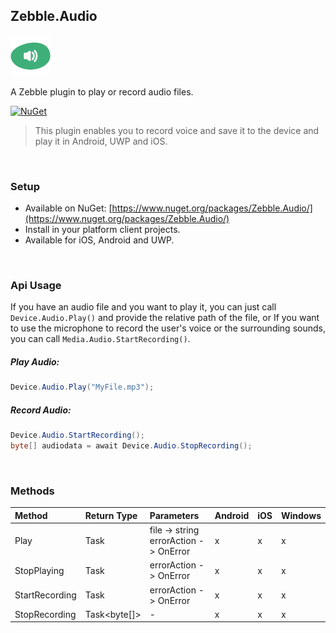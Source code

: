 [logo]: https://raw.githubusercontent.com/Geeksltd/Zebble.Audio/master/Shared/NuGet/Icon.png "Zebble.Audio"


## Zebble.Audio

![logo]

A Zebble plugin to play or record audio files.


[![NuGet](https://img.shields.io/nuget/v/Zebble.Audio.svg?label=NuGet)](https://www.nuget.org/packages/Zebble.Audio/)

> This plugin enables you to record voice and save it to the device and play it in Android, UWP and iOS.

<br>


### Setup
* Available on NuGet: [https://www.nuget.org/packages/Zebble.Audio/](https://www.nuget.org/packages/Zebble.Audio/)
* Install in your platform client projects.
* Available for iOS, Android and UWP.
<br>


### Api Usage

If you have an audio file and you want to play it, you can just call `Device.Audio.Play()` and provide the relative path of the file, or If you want to use the microphone to record the user's voice or the surrounding sounds, you can call `Media.Audio.StartRecording()`.

##### Play Audio:
```csharp
Device.Audio.Play("MyFile.mp3");
```
##### Record Audio:
```csharp
Device.Audio.StartRecording();
byte[] audiodata = await Device.Audio.StopRecording();
```
<br>


### Methods
| Method       | Return Type  | Parameters                          | Android | iOS | Windows |
| :----------- | :----------- | :-----------                        | :------ | :-- | :------ |
| Play         | Task         | file -> string<br> errorAction -> OnError| x       | x   | x       |
| StopPlaying  | Task         | errorAction -> OnError| x       | x   | x       |
| StartRecording  | Task         | errorAction -> OnError| x       | x   | x       |
| StopRecording  | Task<byte[]>         | -| x       | x   | x       |